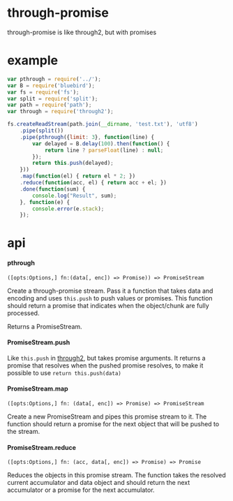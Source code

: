 # through-promise

through-promise is like through2, but with promises

# example

```js
var pthrough = require('../');
var B = require('bluebird');
var fs = require('fs');
var split = require('split');
var path = require('path');
var through = require('through2');

fs.createReadStream(path.join(__dirname, 'test.txt'), 'utf8')
    .pipe(split())
    .pipe(pthrough({limit: 3}, function(line) {
        var delayed = B.delay(100).then(function() {
            return line ? parseFloat(line) : null;
        });
        return this.push(delayed);
    }))
    .map(function(el) { return el * 2; })
    .reduce(function(acc, el) { return acc + el; })
    .done(function(sum) {
        console.log("Result", sum);
    }, function(e) {
        console.error(e.stack);
    });
```

# api

#### pthrough

`([opts:Options,] fn:(data[, enc]) => Promise)) => PromiseStream`

Create a through-promise stream. Pass it a function that takes data and 
encoding and uses `this.push` to push values or promises. This function should 
return a promise that indicates when the object/chunk are fully processed.

Returns a PromiseStream. 

#### PromiseStream.push

Like `this.push` in [through2](//github.com/rvagg/through2), but takes promise
arguments. It returns a promise that resolves when the pushed promise resolves,
to make it possible to use `return this.push(data)`

#### PromiseStream.map

`([opts:Options,] fn: (data[, enc]) => Promise) => PromiseStream`

Create a new PromiseStream and pipes this promise stream to it. The function 
should return a promise for the next object that will be pushed to the stream.

#### PromiseStream.reduce

`([opts:Options,] fn: (acc, data[, enc]) => Promise) => Promise`

Reduces the objects in this promise stream. The function takes the resolved 
current accumulator and data object and should return the next accumulator
or a promise for the next accumulator.


